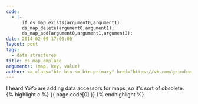 ```yaml
--- 
code: 
  - |-
      if ds_map_exists(argument0,argument1)
      ds_map_delete(argument0,argument1);
      ds_map_add(argument0,argument1,argument2);
date: 2014-02-09 17:00:00
layout: post
tags: 
  - data structures
title: ds_map_emplace
arguments: (map, key, value)
author: <a class="btn btn-sm btn-primary" href="https://vk.com/grindcoreopera"><i class="icon-vk">/</i>grindcoreopera</a>
---
```


I heard YoYo are adding data accessors for maps, so it's sort of obsolete.
{% highlight c %}
  {{ page.code[0] }}
{% endhighlight %}
